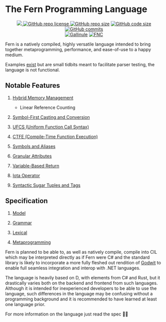 # The Fern Programming Language

<p align = "center">
  <a href="https://github.com/cetio/fnc/actions/workflows/d.yml"> <img src="https://github.com/cetio/fnc/actions/workflows/d.yml/badge.svg"> </a>
  <a href="https://raw.githubusercontent.com/cetio/fnc/main/LICENSE.txt"> <img src="https://img.shields.io/github/license/cetio/fnc.svg" alt="GitHub repo license"/> </a>
  <a href="https://github.com/cetio/fnc"><img src="https://img.shields.io/github/repo-size/cetio/fnc.svg" alt="GitHub repo size"/></a>
  <a href="https://github.com/cetio/fnc"><img src="https://img.shields.io/github/languages/code-size/cetio/fnc.svg" alt="GitHub code size"/></a>
  <a href="https://github.com/cetio/fnc"><img src="https://img.shields.io/github/commit-activity/t/cetio/fnc.svg" alt="GitHub commits"/></a>
  <br>
  <a href="https://github.com/fern-pl/gallinule"><img src="https://img.shields.io/badge/Gallinule-2ea44f?style=for-the-badge&logo=github" alt="Gallinule"/></a>
  <a href="https://github.com/fern-pl/fnc"><img src="https://img.shields.io/badge/FNC-orange?style=for-the-badge&logo=github" alt="FNC"/></a>
</p>

Fern is a natively compiled, highly versatile language intended to bring together metaprogramming, performance, and ease-of-use to a happy medium.

Examples [exist](examples) but are small tidbits meant to facilitate parser testing, the language is not functional.

## Notable Features

1. [Hybrid Memory Management](spec/model.md#memory-management)
    - Linear Reference Counting

2. [Symbol-First Casting and Conversion](spec/model.md#casts-and-conversions)
3. [UFCS (Uniform Function Call Syntax)](spec/model.md#ufcs)
4. [CTFE (Compile-Time Function Execution)](spec/model.md#ctfe)
5. [Symbols and Aliases](spec/grammar.md#symbols-and-aliases)
6. [Granular Attributes](spec/grammar.md#attributes)
7. [Variable-Based Return](spec/grammar.md#functions)
8. [Iota Operator](spec/grammar#operators)
9. [Syntactic Sugar Tuples and Tags](spec/grammar#tuple)

## Specification

1. [Model](spec/model.md)

2. [Grammar](spec/grammar.md)
3. [Lexical](spec/lexical.md)
4. [Metaprogramming](spec/metaprogramming.md)

Fern is planned to be able to, as well as natively compile, compile into CIL which may be interpreted directly as if Fern were C# and the standard library is likely to incorporate a more fully fleshed out rendition of [Godwit](https://github.com/cetio/godwit) to enable full seamless integration and interop with .NET languages.

The language is heavily based on D, with elements from C# and Rust, but it drastically varies both on the backend and frontend from such languages. Although it is intended for inexperienced developers to be able to use the language, such differences in the language may be confusing without a programming background and it is recommended to have learned at least one language prior.

For more information on the language just read the spec 🥺🥺
